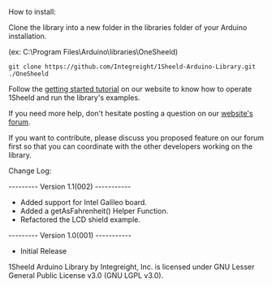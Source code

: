 How to install:

Clone the library into a new folder in the libraries folder of your Arduino installation.

(ex: C:\Program Files\Arduino\libraries\OneSheeld)
```
git clone https://github.com/Integreight/1Sheeld-Arduino-Library.git ./OneSheeld
```

Follow the [getting started tutorial](http://www.1sheeld.com/tutorials/getting-started) on our website to know how to operate 1Sheeld and run the library's examples.

If you need more help, don't hesitate posting a question on our [website's forum](http://www.1sheeld.com/forum).

If you want to contribute, please discuss you proposed feature on our forum first so that you can coordinate with the other developers working on the library.

Change Log:

--------- Version 1.1(002) -----------

- Added support for Intel Galileo board.
- Added a getAsFahrenheit() Helper Function.
- Refactored the LCD shield example.

--------- Version 1.0(001) -----------

- Initial Release

1Sheeld Arduino Library by Integreight, Inc. is licensed under GNU Lesser General Public License v3.0 (GNU LGPL v3.0).